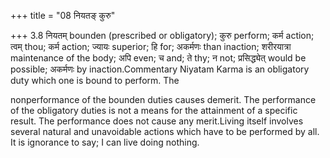 +++
title = "08 नियतङ् कुरु"

+++
3.8 नियतम् bounden (prescribed or obligatory); कुरु perform; कर्म
action; त्वम् thou; कर्म action; ज्यायः superior; हि for; अकर्मणः than
inaction; शरीरयात्रा maintenance of the body; अपि even; च and; ते thy; न
not; प्रसिद्ध्येत् would be possible; अकर्मणः by inaction.Commentary
Niyatam Karma is an obligatory duty which one is bound to perform. The  
  
nonperformance of the bounden duties causes demerit. The performance of
the obligatory duties is not a means for the attainment of a specific
result. The performance does not cause any merit.Living itself involves
several natural and unavoidable actions which have to be performed by
all. It is ignorance to say; I can live doing nothing.
